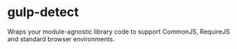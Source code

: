 # gulp-detect
Wraps your module-agnostic library code to support CommonJS, RequireJS and standard browser environments.
